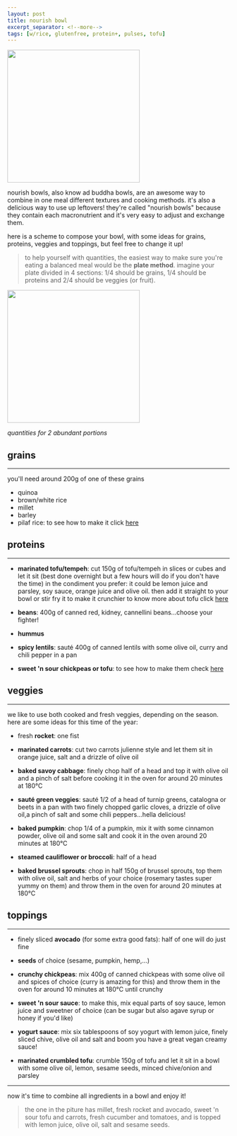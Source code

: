 ```yaml
---
layout: post
title: nourish bowl
excerpt_separator: <!--more-->
tags: [w/rice, glutenfree, protein+, pulses, tofu]
---
```


 <img src="../../../images/nourish-bowl.jfif" width="300">


 
 <!--more-->

nourish bowls, also know ad buddha bowls, are an awesome way to combine in one meal different textures and cooking methods. it's also a delicious way to use up leftovers! they're called "nourish bowls" because they contain each macronutrient and it's very easy to adjust and exchange them. 

here is a scheme to compose your bowl, with some ideas for grains, proteins, veggies and toppings, but feel free to change it up!

 > to help yourself with quantities, the easiest way to make sure you're eating a balanced meal would be the **plate method**. 
 imagine your plate divided in 4 sections: 1/4 should be grains, 1/4 should be proteins and 2/4 should be veggies (or fruit).
  
  <img src="../../../images/plate-method.jfif" width="300">


*quantities for 2 abundant portions*



## grains
---
you'll need around 200g of one of these grains
- quinoa
- brown/white rice
- millet
- barley
- pilaf rice: to see how to make it click [here](https://fagiolini.github.io/pilaf-rice/)


## proteins
---


- **marinated tofu/tempeh**: cut 150g of tofu/tempeh in slices or cubes and let it sit (best done overnight but a few hours will do if you don't have the time) in the condiment you prefer: it could be lemon juice and parsley, soy sauce, orange juice and olive oil. then add it straight to your bowl or stir fry it to make it crunchier
to know more about tofu click [here](https://fagiolini.github.io/guide-tofu/)

- **beans**: 400g of canned red, kidney, cannellini beans...choose your fighter!
  
- **hummus**
  
- **spicy lentils**: sauté 400g of canned lentils with some olive oil, curry and chili pepper in a pan
  
- **sweet 'n sour chickpeas or tofu**: to see how to make them check [here](https://fagiolini.github.io/sweet-sour-chickpeas/)


## veggies
---

we like to use both cooked and fresh veggies, depending on the season. here are some ideas for this time of the year:

- fresh **rocket**: one fist

- **marinated carrots**: cut two carrots julienne style and let them sit in orange juice, salt and a drizzle of olive oil
  
- **baked savoy cabbage**: finely chop half of a head and top it with olive oil and a pinch of salt before cooking it in the oven for around 20 minutes at 180°C
  
- **sauté green veggies**: sauté 1/2 of a head of turnip greens, catalogna or beets in a pan with two finely chopped garlic cloves, a drizzle of olive oil,a pinch of salt and some chili peppers...hella delicious!
  
- **baked pumpkin**: chop 1/4 of a pumpkin, mix it with some cinnamon powder, olive oil and some salt and cook it in the oven around 20 minutes at 180°C
  
- **steamed cauliflower or broccoli**: half of a head
  
- **baked brussel sprouts**: chop in half 150g of brussel sprouts, top them with olive oil, salt and herbs of your choice (rosemary tastes super yummy on them) and throw them in the oven for around 20 minutes at 180°C

 
## toppings
---

- finely sliced **avocado** (for some extra good fats): half of one will do just fine
  
- **seeds** of choice (sesame, pumpkin, hemp,...)
  
- **crunchy chickpeas**: mix 400g of canned chickpeas with some olive oil and spices of choice (curry is amazing for this) and throw them in the oven for around 10 minutes at 180°C until crunchy
  
- **sweet 'n sour sauce**: to make this, mix equal parts of soy sauce, lemon juice and sweetner of choice (can be sugar but also agave syrup or honey if you'd like)
  
- **yogurt sauce**: mix six tablespoons of soy yogurt with lemon juice, finely sliced chive, olive oil and salt and boom you have a great vegan creamy sauce!
  
- **marinated crumbled tofu**: crumble 150g of tofu and let it sit in a bowl with some olive oil, lemon, sesame seeds, minced chive/onion and parsley

---

now it's time to combine all ingredients in a bowl and enjoy it!

> the one in the piture has millet, fresh rocket and avocado, sweet 'n sour tofu and carrots, fresh cucumber and tomatoes, and is topped with lemon juice, olive oil, salt and sesame seeds.

